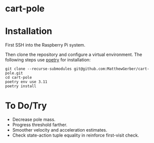 # cart-pole

# Installation
First SSH into the Raspberry Pi system.

Then clone the repository and configure a virtual environment. The following steps use 
[poetry](https://python-poetry.org/) for installation:

```shell
git clone --recurse-submodules git@github.com:MatthewGerber/cart-pole.git
cd cart-pole
poetry env use 3.11
poetry install
```

# To Do/Try
* Decrease pole mass.
* Progress threshold farther.
* Smoother velocity and acceleration estimates.
* Check state-action tuple equality in reinforce first-visit check.
